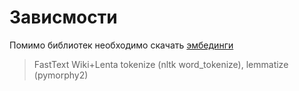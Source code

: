 # Зависмости
Помимо библиотек необходимо скачать [эмбединги](http://docs.deeppavlov.ai/en/master/features/pretrained_vectors.html#fasttext)

>FastText Wiki+Lenta tokenize (nltk word_tokenize), lemmatize (pymorphy2)
